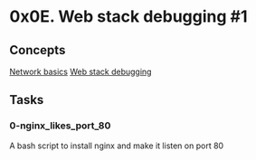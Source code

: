 # 0x0E. Web stack debugging #1

## Concepts

[Network basics](https://intranet.alxswe.com/concepts/33)
[Web stack debugging](https://intranet.alxswe.com/concepts/68)

## Tasks

### 0-nginx_likes_port_80

A bash script to install nginx and make it listen on port 80

